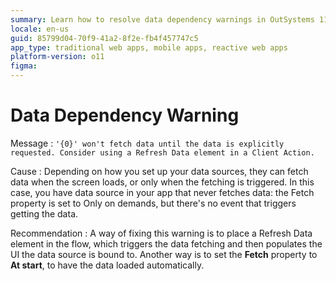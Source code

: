 ```yaml
---
summary: Learn how to resolve data dependency warnings in OutSystems 11 (O11) by adjusting Fetch properties or using Refresh Data elements.
locale: en-us
guid: 85799d04-70f9-41a2-8f2e-fb4f457747c5
app_type: traditional web apps, mobile apps, reactive web apps
platform-version: o11
figma:
---
```


# Data Dependency Warning

Message
:   `'{0}' won't fetch data until the data is explicitly requested. Consider using a Refresh Data element in a Client Action.`

Cause
:   Depending on how you set up your data sources, they can fetch data when the screen loads, or only when the fetching is triggered. In this case, you have data source in your app that never fetches data: the Fetch property is set to Only on demands, but there's no event that triggers getting the data.  

Recommendation
:    A way of fixing this warning is to place a Refresh Data element in the flow, which triggers the data fetching and then populates the UI the data source is bound to. Another way is to set the **Fetch** property to **At start**, to have the data loaded automatically.

